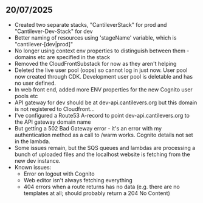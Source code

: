 ## 20/07/2025

- Created two separate stacks, "CantileverStack" for prod and "Cantilever-Dev-Stack" for dev
- Better naming of resources using 'stageName' variable, which is "cantilever-[dev|prod]"
- No longer using context env properties to distinguish between them - domains etc are specified in the stack
- Removed the CloudFrontSubstack for now as they aren't helping
- Deleted the live user pool (oops) so cannot log in just now. User pool now created through CDK. Development user pool is deletable and has no user defined.
- In web front end, added more ENV properties for the new Cognito user pools etc
- API gateway for dev should be at dev-api.cantilevers.org but this domain is not registered to Cloudfront...
- I've configured a Route53 A-record to point dev-api.cantilevers.org to the API gateway domain name
- But getting a 502 Bad Gateway error - it's an error with my authentication method as a call to /warm works. Cognito details not set in the lambda.
- Some issues remain, but the SQS queues and lambdas are processing a bunch of uploaded files and the localhost website is fetching from the new dev instance.
- Known issues:
  - Error on logout with Cognito
  - Web editor isn't always fetching everything
  - 404 errors when a route returns has no data (e.g. there are no templates at all; should probably return a 204 No Content)
